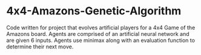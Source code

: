 # 4x4-Amazons-Genetic-Algorithm
Code written for project that evolves artificial players for a 4x4 Game of the Amazons board. Agents are comprised of an artificial neural network and are given 6 inputs. Agents use minimax along with an evaluation function to determine their next move. 
